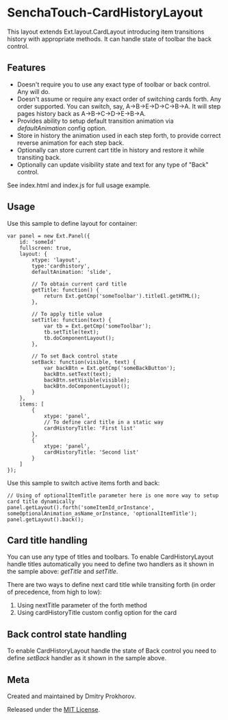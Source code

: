 SenchaTouch-CardHistoryLayout
===

This layout extends Ext.layout.CardLayout introducing item transitions history with appropriate methods. It can handle state of toolbar the back control.

## Features

* Doesn't require you to use any exact type of toolbar or back control. Any will do.
* Doesn't assume or require any exact order of switching cards forth. Any order supported. You can switch, say, A->B->E->D->C->B->A. It will step pages history back as A->B->C->D->E->B->A.
* Provides ability to setup default transition animation via *defaultAnimation* config option.
* Store in history the animation used in each step forth, to provide correct reverse animation for each step back.
* Optionally can store current cart title in history and restore it while transiting back.
* Optionally can update visibility state and text for any type of "Back" control.

See index.html and index.js for full usage example.

## Usage

Use this sample to define layout for container:

    var panel = new Ext.Panel({
        id: 'someId'
        fullscreen: true,
        layout: {
            xtype: 'layout',
            type:'cardhistory',
            defaultAnimation: 'slide',

            // To obtain current card title
            getTitle: function() {
                return Ext.getCmp('someToolbar').titleEl.getHTML();
            },

            // To apply title value
            setTitle: function(text) {
                var tb = Ext.getCmp('someToolbar');
                tb.setTitle(text);
                tb.doComponentLayout();
            },

            // To set Back control state
            setBack: function(visible, text) {
                var backBtn = Ext.getCmp('someBackButton');
                backBtn.setText(text);
                backBtn.setVisible(visible);
                backBtn.doComponentLayout();
            }
        },
        items: [
            {
                xtype: 'panel',
                // To define card title in a static way
                cardHistoryTitle: 'First list'
            },
            {
                xtype: 'panel',
                cardHistoryTitle: 'Second list'
            }
        ]
    });

Use this sample to switch active items forth and back:

    // Using of optionalItemTitle parameter here is one more way to setup card title dynamically
    panel.getLayout().forth('someItemId_orInstance', someOptionalAnimation_asName_orInstance, 'optionalItemTitle');
    panel.getLayout().back();

## Card title handling

You can use any type of titles and toolbars. To enable CardHistoryLayout handle titles automatically you need to define
two handlers as it shown in the sample above: *getTitle* and *setTitle*.

There are two ways to define next card title while transiting forth (in order of precedence, from high to low):

1. Using nextTitle parameter of the forth method
2. Using cardHistoryTitle custom config option for the card

## Back control state handling

To enable CardHistoryLayout handle the state of Back control you need to define *setBack* handler as it shown in the sample above.

## Meta
Created and maintained by Dmitry Prokhorov.

Released under the [MIT License](http://www.opensource.org/licenses/mit-license.php).
